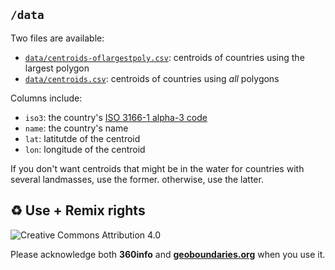 ## `/data`

Two files are available:

- [`data/centroids-oflargestpoly.csv`](data/centroids-oflargestpoly.csv): centroids of countries using the largest polygon
- [`data/centroids.csv`](data/centroids.csv): centroids of countries using _all_ polygons

Columns include:

- `iso3`: the country's [ISO 3166-1 alpha-3 code](https://en.wikipedia.org/wiki/ISO_3166-1_alpha-3)
- `name`: the country's name
- `lat`: latitutde of the centroid
- `lon`: longitude of the centroid

If you don't want centroids that might be in the water for countries with several landmasses, use the former. otherwise, use the latter.

## ♻️ Use + Remix rights

![[Creative Commons Attribution 4.0](https://creativecommons.org/licenses/by/4.0)](https://mirrors.creativecommons.org/presskit/buttons/80x15/png/by.png)

Please acknowledge both **360info** and [**geoboundaries.org**](https://geoboundaries.org) when you use it.
